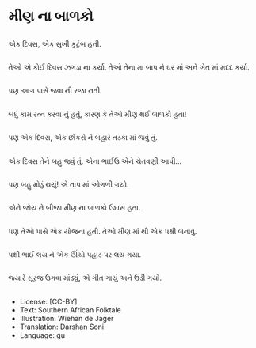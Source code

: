 # મીણ ના બાળકો

##
એક દિવસ, એક સુખી કુટુંબ હતી.

##
તેઓ એ કોઈ દિવસ ઝગડા ના કર્યા. તેઓ તેના મા બાપ ને ઘર માં અને ખેત માં મદદ કર્યા.

##
પણ આગ પાસે જવા ની રજા નતી.

##
બધું કામ રત્ન કરવા નું હતું, કારણ કે તેઓ મીણ થઈ બાળકો હતા!

##
પણ એક દિવસ, એક છોકરો ને બહારે તડકા માં જવું તું.

##
એક દિવસ તેને બહુ જવું તું. એના ભાઈઉ એને ચેતવણી આપી...

##
પણ બહુ મોડું થયું! એ તાપ માં ઓગળી ગયો.

##
એને જોય ને બીજા મીણ ના બાળકો ઉદાસ હતા.

##
પણ તેઓ પાસે એક યોજના હતી. તેઓ મીણ માં થી એક પક્ષી બનાવુ.

##
પક્ષી ભાઈ લય ને એક ઊંચો પહાડ પર લય ગયા.

##
જ્યારે સૂરજ ઉગવા માંડ્યું, એ ગીત ગાયું અને ઉડી ગયો.

##
* License: [CC-BY]
* Text: Southern African Folktale
* Illustration: Wiehan de Jager
* Translation: Darshan Soni
* Language: gu
